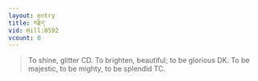 ```yaml
---
layout: entry
title: བརྗིད་
vid: Hill:0592
vcount: 0
---
```

> To shine, glitter CD\. To brighten, beautiful; to be glorious DK\. To be majestic, to be mighty, to be splendid TC\.


